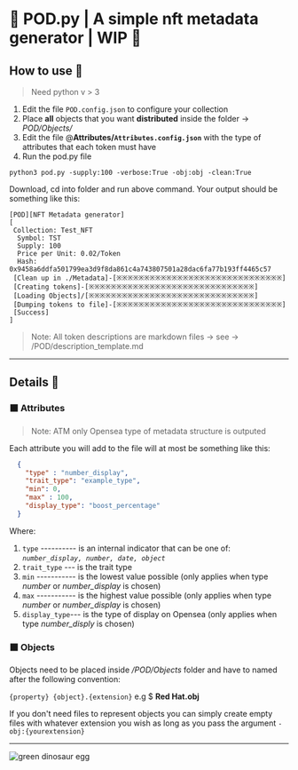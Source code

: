 # 🥚 POD.py | A simple nft metadata generator | WIP  🐣

## How to use 🐸

> Need python v > 3

1. Edit the file `POD.config.json` to configure your collection
2. Place **all** objects that you want **distributed** inside the folder -> *POD/Objects/*
3. Edit the file @**Attributes/`Attributes.config.json`** with the type of attributes that each token must have
4. Run the pod.py file

```shell
python3 pod.py -supply:100 -verbose:True -obj:obj -clean:True
```

 Download, cd into folder and run above command. Your output should be something like this:
```
[POD][NFT Metadata generator]
[
 Collection: Test_NFT
  Symbol: TST
  Supply: 100
  Price per Unit: 0.02/Token
  Hash: 0x9458a6ddfa501799ea3d9f8da861c4a743807501a28dac6fa77b193ff4465c57
 [Clean up in ./Metadata]-[※※※※※※※※※※※※※※※※※※※※※※※※※※※※※※]
 [Creating tokens]-[※※※※※※※※※※※※※※※※※※※※※※※※※※※※※※]
 [Loading Objects]/[※※※※※※※※※※※※※※※※※※※※※※※※※※※※※※]
 [Dumping tokens to file]-[※※※※※※※※※※※※※※※※※※※※※※※※※※※※※※]
 [Success]
]
```

> Note: All token descriptions are markdown files -> see -> /POD/description_template.md

---

## Details 🦎

### ⬛ Attributes

> Note: ATM only Opensea type of metadata structure is outputed

Each attribute you will add to the file will at most be something like this: 

```json
  {
    "type" : "number_display",
    "trait_type": "example_type", 
    "min": 0,
    "max" : 100,
    "display_type": "boost_percentage"
  }
```
Where:

1. `type` ---------- is an internal indicator that can be one of: *`number_display, number, date, object`*
2. `trait_type` --- is the trait type
3. `min` ----------- is the lowest value possible (only applies when type *number* or *number_display* is chosen)
4. `max` ----------- is the highest value possible (only applies when type *number* or *number_display* is chosen)
5. `display_type`--- is the type of display on Opensea (only applies when type *number_disply* is chosen)

### ⬛ Objects

Objects need to be placed inside */POD/Objects* folder and have to named after the following convention:

``{property} {object}.{extension}`` e.g $ **Red Hat.obj**

If you don't need files to represent objects you can simply create empty files with whatever extension you wish as long as you pass the argument `-obj:{yourextension}`

---

![green dinosaur egg](https://static.wikia.nocookie.net/arksurvivalevolved_gamepedia/images/1/1b/Bronto_Egg.png/revision/latest/scale-to-width-down/1200?cb=20151005034156)



